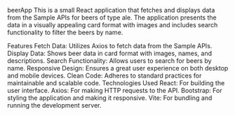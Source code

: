 beerApp
This is a small React application that fetches and displays data from the Sample APIs for beers of type ale. The application presents the data in a visually appealing card format with images and includes search functionality to filter the beers by name.

Features
Fetch Data: Utilizes Axios to fetch data from the Sample APIs.
Display Data: Shows beer data in card format with images, names, and descriptions.
Search Functionality: Allows users to search for beers by name.
Responsive Design: Ensures a great user experience on both desktop and mobile devices.
Clean Code: Adheres to standard practices for maintainable and scalable code.
Technologies Used
React: For building the user interface.
Axios: For making HTTP requests to the API.
Bootstrap: For styling the application and making it responsive.
Vite: For bundling and running the development server.
